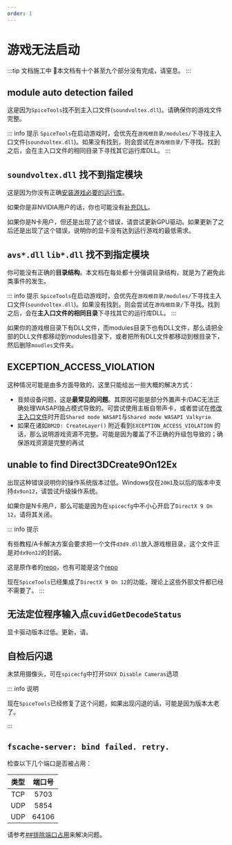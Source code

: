 ```yaml
---
order: 1
---
```


# 游戏无法启动

:::tip 文档施工中
:construction:本文档有十个甚至九个部分没有完成，请窒息。
:::

## module auto detection failed

这是因为`SpiceTools`找不到主入口文件(`soundvoltex.dll`)。请确保你的游戏文件完整。

::: info 提示
`SpiceTools`在启动游戏时，会优先在`游戏根目录/modules/`下寻找主入口文件(`soundvoltex.dll`)。如果没有找到，则会尝试在`游戏根目录/`下寻找。找到之后，会在主入口文件的相同目录下寻找其它运行库DLL。
:::

## `soundvoltex.dll` 找不到指定模块

这是因为你没有正确[安装游戏必要的运行库](../noob/preparation.md#运行环境)。

如果你是非NVIDIA用户的话，你也可能没有[补充DLL](../noob/structure.md#补充DLL)。

如果你是N卡用户，但还是出现了这个错误，请尝试更新GPU驱动。如果更新了之后还是出现了这个错误，说明你的显卡没有达到运行游戏的最低需求。

## `avs*.dll` `lib*.dll` 找不到指定模块

你可能没有正确的**目录结构**。本文档在每处都十分强调目录结构，就是为了避免此类事件的发生。

::: info 提示
`SpiceTools`在启动游戏时，会优先在`游戏根目录/modules/`下寻找主入口文件(`soundvoltex.dll`)。如果没有找到，则会尝试在`游戏根目录/`下寻找。找到之后，会在**主入口文件的相同目录**下寻找其它的运行库DLL。
:::

如果你的游戏根目录下有DLL文件，而modules目录下也有DLL文件，那么请把全部的DLL文件都移动到modules目录下，或者把所有DLL文件都移动到根目录下，然后删除`moudles`文件夹。

## EXCEPTION_ACCESS_VIOLATION

这种情况可能是由多方面导致的，这里只能给出一些大概的解决方式：

+ 音频设备问题，这是**最常见的问题**。其原因可能是部分外置声卡/DAC无法正确处理WASAPI独占模式导致的。可尝试使用主板自带声卡，或者尝试在[修改主入口文件](../noob/structure.md#主入口文件的修改)时开启`Shared mode WASAPI`与`Shared mode WASAPI Valkyrie`
+ 如果在诸如`BM2D: CreateLayer()` 附近看到`EXCEPTION_ACCESS_VIOLATION` 的话，那么说明游戏资源不完整。可能是因为覆盖了不正确的升级包导致的；确保游戏资源是完整的再试
## unable to find Direct3DCreate9On12Ex

出现这种错误说明你的操作系统版本过低。Windows仅在`20H1`及以后的版本中支持`dx9on12`，请尝试升级操作系统。

如果你是N卡用户，那么可能是因为在`spicecfg`中不小心开启了`DirectX 9 On 12`，请将其关闭。

::: info 提示

有些教程/A卡解决方案会要求把一个文件`d3d9.dll`放入游戏根目录，这个文件正是对`dx9on12`的封装。

这是原作者的[repo](https://github.com/Joshua-Ashton/neun-auf-zwoelf)，也有可能是这个[repo](https://github.com/narzoul/ForceD3D9On12)

现在`SpiceTools`已经集成了`DirectX 9 On 12`的功能，理论上这些外部文件都已经不需要了。
:::

## 无法定位程序输入点`cuvidGetDecodeStatus`

显卡驱动版本过低。更新，请。

## 自检后闪退

未禁用摄像头，可在`spicecfg`中打开`SDVX Disable Cameras`选项

::: info 说明

现在`SpiceTools`已经修复了这个问题，如果出现闪退的话，可能是因为版本太老了。

:::

## `fscache-server: bind failed. retry.`

检查以下几个端口是否被占用：

| 类型  | 端口号 |
| :---: | :----: |
|  TCP  |  5703  |
|  UDP  |  5854  |
|  UDP  | 64106  |

请参考[##排除端口占用](misc.md#排除端口占用问题)来解决问题。